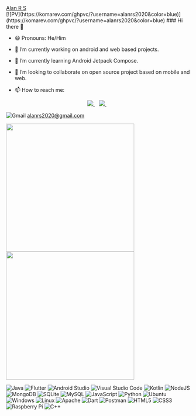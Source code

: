  

 <div class="badge-base LI-profile-badge" data-locale="en_US" data-size="medium" data-theme="dark" data-type="VERTICAL" data-vanity="alanrs21" data-version="v1">
 <a class="badge-base__link LI-simple-link" href="https://in.linkedin.com/in/alanrs21?trk=profile-badge">
  Alan R S  
 </a>
</div>
 [![PV](https://komarev.com/ghpvc/?username=alanrs2020&color=blue)](https://komarev.com/ghpvc/?username=alanrs2020&color=blue)
### Hi there 👋

<!--
**alanrs2020/alanrs2020** is a ✨ _special_ ✨ repository because its `README.md` (this file) appears on your GitHub profile.

Here are some ideas to get you started:
-->
- 😄 Pronouns: He/Him
- 🔭 I’m currently working on android and web based projects.
- 🌱 I’m currently learning Android Jetpack Compose. 
- 👯 I’m looking to collaborate on open source project based on mobile and web.

- 📫 How to reach me:
 <p align='center'>
  
  <a href="https://www.linkedin.com/in/alanrs21/">
    <img src="https://img.shields.io/badge/linkedin-%230077B5.svg?&style=for-the-badge&logo=linkedin&logoColor=white" />
  </a>&nbsp;&nbsp;
  <a href="https://instagram.com/alanrs">
    <img src="https://img.shields.io/badge/instagram-%23E4405F.svg?&style=for-the-badge&logo=instagram&logoColor=white" />        
  </a>&nbsp;&nbsp;
 
              
</p>

![Gmail](https://img.shields.io/badge/Gmail-D14836?style=for-the-badge&logo=gmail&logoColor=white)
 alanrs2020@gmail.com




<a href="https://github.com/alanrs2020/flutter-filesharing-app">
    <img src="https://github-readme-stats.vercel.app/api/pin/?username=alanrs2020&repo=flutter-filesharing-app" width="350" />
 </a>
 <a href="#">
   <img src="https://github-readme-stats.vercel.app/api?username=alanrs2020&show_icons=true&count_private=true&theme=radical" width="350" />
 </a>
<!--  <a href="#">
   <img src="https://github-readme-stats.vercel.app/api/top-langs/?username=alanrs2020" width="350" />
 </a> -->


![Java](https://img.shields.io/badge/java-%23ED8B00.svg?style=for-the-badge&logo=java&logoColor=white)
![Flutter](https://img.shields.io/badge/Flutter-%2302569B.svg?style=for-the-badge&logo=Flutter&logoColor=white)
![Android Studio](https://img.shields.io/badge/Android%20Studio-3DDC84.svg?style=for-the-badge&logo=android-studio&logoColor=white)
![Visual Studio Code](https://img.shields.io/badge/Visual%20Studio%20Code-0078d7.svg?style=for-the-badge&logo=visual-studio-code&logoColor=white)
![Kotlin](https://img.shields.io/badge/kotlin-%230095D5.svg?style=for-the-badge&logo=kotlin&logoColor=white)
![NodeJS](https://img.shields.io/badge/node.js-6DA55F?style=for-the-badge&logo=node.js&logoColor=white)
![MongoDB](https://img.shields.io/badge/MongoDB-%234ea94b.svg?style=for-the-badge&logo=mongodb&logoColor=white)
![SQLite](https://img.shields.io/badge/sqlite-%2307405e.svg?style=for-the-badge&logo=sqlite&logoColor=white)
![MySQL](https://img.shields.io/badge/mysql-%2300f.svg?style=for-the-badge&logo=mysql&logoColor=white)
![JavaScript](https://img.shields.io/badge/javascript-%23323330.svg?style=for-the-badge&logo=javascript&logoColor=%23F7DF1E)
![Python](https://img.shields.io/badge/python-3670A0?style=for-the-badge&logo=python&logoColor=ffdd54)
![Ubuntu](https://img.shields.io/badge/Ubuntu-E95420?style=for-the-badge&logo=ubuntu&logoColor=white)
![Windows](https://img.shields.io/badge/Windows-0078D6?style=for-the-badge&logo=windows&logoColor=white)
![Linux](https://img.shields.io/badge/Linux-FCC624?style=for-the-badge&logo=linux&logoColor=black)
![Apache](https://img.shields.io/badge/apache-%23D42029.svg?style=for-the-badge&logo=apache&logoColor=white)
![Dart](https://img.shields.io/badge/dart-%230175C2.svg?style=for-the-badge&logo=dart&logoColor=white)
![Postman](https://img.shields.io/badge/Postman-FF6C37?style=for-the-badge&logo=postman&logoColor=white)
![HTML5](https://img.shields.io/badge/html5-%23E34F26.svg?style=for-the-badge&logo=html5&logoColor=white)
![CSS3](https://img.shields.io/badge/css3-%231572B6.svg?style=for-the-badge&logo=css3&logoColor=white)
![Raspberry Pi](https://img.shields.io/badge/-RaspberryPi-C51A4A?style=for-the-badge&logo=Raspberry-Pi)
![C++](https://img.shields.io/badge/c++-%2300599C.svg?style=for-the-badge&logo=c%2B%2B&logoColor=white)

